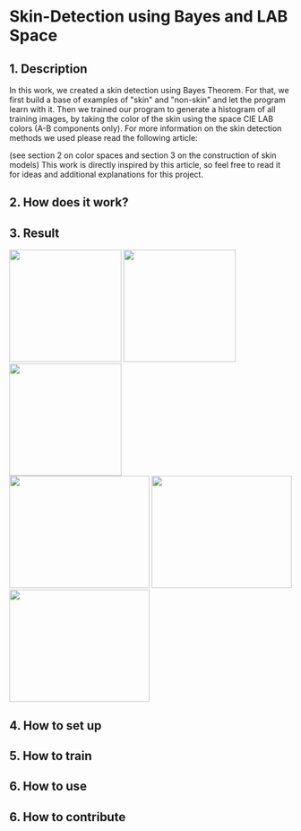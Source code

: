 # Skin-Detection using Bayes and LAB Space
## 1. Description
In this work, we created a skin detection using Bayes Theorem. For that,
we first build a base of examples of "skin" and "non-skin" and let the program learn with it.
Then we trained our program to generate a histogram of all training images, by taking the color of the skin using the space
CIE LAB colors (A-B components only).
For more information on the skin detection methods we used please read the following article:

(see section 2 on color spaces and section 3 on the construction of
skin models)
This work is directly inspired by this article, so feel free to read it for ideas and additional explanations for this project.
## 2. How does it work?


## 3. Result
<div style="align:center">
  <b><img src="https://raw.githubusercontent.com/Jassarpc/Skin-Detection/master/shoush.jpg" width="200" height="200"/></b>
  <b><img src="https://raw.githubusercontent.com/Jassarpc/Skin-Detection/master/detect_mask_shoush.jpg" width="200" height="200"/></b>
  <b><img src="https://raw.githubusercontent.com/Jassarpc/Skin-Detection/master/detect_output_shoush.jpg" width="200" height="200"/></b>
</div>
<div>
  <b><img src="https://raw.githubusercontent.com/Jassarpc/Skin-Detection/master/nefa.png" width="250" height="200"/></b>
  <b><img src="https://raw.githubusercontent.com/Jassarpc/Skin-Detection/master/detect_mask_nefa.png" width="250" height="200"/></b>
  <b><img src="https://raw.githubusercontent.com/Jassarpc/Skin-Detection/master/detect_output_nefa.png" width="250" height="200"/></b>
</div>

## 4. How to set up



## 5. How to train



## 6. How to use



## 6. How to contribute
